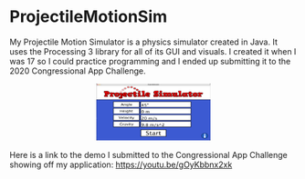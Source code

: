 # ProjectileMotionSim
My Projectile Motion Simulator is a physics simulator created in Java. It uses the Processing 3 library for all of its GUI and visuals. I created it when I was 17 so I could practice programming and I ended up submitting it to the 2020 Congressional App Challenge.

<p align="center">
  <a href="https://github.com/DylanTops/ProjectileMotionSim/blob/main/ProjectileSimulator-v5.jar">
    <img src="images/Main Screen.png" alt="Projectile Simulator Screenshot" width="200" height="100">
  </a>
</p>

Here is a link to the demo I submitted to the Congressional App Challenge showing off my application:
https://youtu.be/gOyKbbnx2xk
